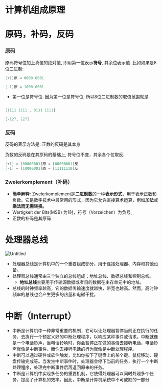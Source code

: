 # 计算机组成原理

# 原码，补码，反码

### 原码

原码符号位加上真值的绝对值, 即用第一位表示**符号**, 其余位表示值. 比如如果是8位二进制:

```cpp
[+1]原 = 0000 0001

[-1]原 = 1000 0001
```

- 第一位是符号位. 因为第一位是符号位, 所以8位二进制数的取值范围就是

```cpp

[1111 1111 , 0111 1111]

[-127, 127]
```

### 反码

反码的表示方法是: 正数的反码是其本身

负数的反码是在其原码的基础上, 符号位不变，其余各个位取反.

```cpp
[+1] = [00000001]原 = [00000001]反 
[-1] = [10000001]原 = [11111110]反
```

### Zweierkomplement（补码）

- ****简单解释:**** Zweierkomplement是**二进制数**的一种**表示形式**，用于表示正数和负数。它是数字技术中最常用的形式，因为它允许直接算术运算，例如**加法**或**乘法而无需转换。**
- Wertigkeit der Bits(MSB) 为1时，符号（Vorzeichen）为负号。
- 正数的补码是其原码

# 处理器总线

![Untitled](%E8%AE%A1%E7%AE%97%E6%9C%BA%E7%BB%84%E6%88%90%E5%8E%9F%E7%90%86%2038c5cc302bda492e82e9daab80416421/Untitled.png)

- 处理器总线是计算机中的一个重要组成部分，用于连接处理器、内存和其他设备。
- 处理器总线通常由三个独立的总线组成：地址总线、数据总线和控制总线。
    - **地址总线**主要用于传输源数据或者目的数据在主存单元中的地址。
- 总线的时钟频率越高，它的数据传输速度就越快，带宽也越高。然而，高时钟频率的总线也会产生更多的热量和电磁干扰。

# 中断（Interrupt）

- 中断是计算机中一种非常重要的机制，它可以让处理器暂停当前正在执行的任务，去执行一个预定义好的中断处理程序，以响应某种事件或请求。中断就像是一个电话铃声，当电话铃响时，你会暂停正在做的事情去接听电话，电话铃声就像是中断事件，而你去接听电话的行为就像是中断处理程序。
- 中断可以通过硬件或软件触发，比如你按下了键盘上的某个键、鼠标移动、硬盘传输完成等。当发生中断事件时，处理器会停下当前的任务，执行一个中断处理程序，处理完中断事件后再返回原来的任务。
- 中断是计算机中实现多任务的重要机制，它使得处理器可以同时处理多个任务，提高了计算机的效率。因此，中断是计算机系统中不可或缺的一部分